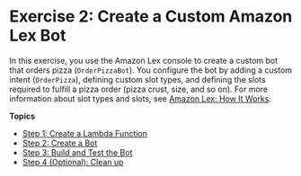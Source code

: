 # Exercise 2: Create a Custom Amazon Lex Bot<a name="getting-started-ex2"></a>

In this exercise, you use the Amazon Lex console to create a custom bot that orders pizza \(`OrderPizzaBot`\)\. You configure the bot by adding a custom intent \(`OrderPizza`\), defining custom slot types, and defining the slots required to fulfill a pizza order \(pizza crust, size, and so on\)\. For more information about slot types and slots, see [Amazon Lex: How It Works](how-it-works.md)\.

**Topics**
+ [Step 1: Create a Lambda Function](gs2-prepare.md)
+ [Step 2: Create a Bot](gs2-create-bot.md)
+ [Step 3: Build and Test the Bot](gs2-build-and-test.md)
+ [Step 4 \(Optional\): Clean up](gs2-clean-up.md)